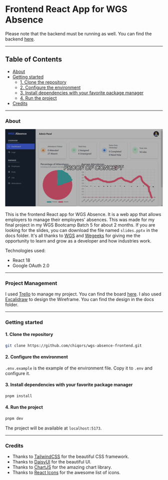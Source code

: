 # Frontend React App for WGS Absence

Please note that the backend must be running as well.
You can find the backend [here](https://github.com/chiqors/wgs-absence-backend).

---

## Table of Contents

- [About](#about)
- [Getting started](#getting-started)
  - [1. Clone the repository](#1-clone-the-repository)
  - [2. Configure the environment](#2-configure-the-environment)
  - [3. Install dependencies with your favorite package manager](#3-install-dependencies-with-your-favorite-package-manager)
  - [4. Run the project](#4-run-the-project)
- [Credits](#credits)

---

### About

![banner](https://raw.githubusercontent.com/chiqors/WGS-Absence-Frontend/master/docs/preview.png)

This is the frontend React app for WGS Absence. It is a web app that allows employers to manage their employees' absences. This was made for my final project in my WGS Bootcamp Batch 5 for about 2 months. If you are looking for the slides, you can download the file named `slides.pptx` in the docs folder. It's all thanks to [WGS](https://www.wgs.co.id) and [Wegeeks](https://wegeeks.co) for giving me the opportunity to learn and grow as a developer and how industries work.

Technologies used:

- React 18
- Google OAuth 2.0

---

### Project Management

I used [Trello](https://trello.com) to manage my project. You can find the board [here](https://trello.com/b/uEGccq5H/bootcamp-batch-5-chiqo). I also used [Excalidraw](https://excalidraw.com) to design the Wireframe. You can find the design in the docs folder.

---

### Getting started

#### 1. Clone the repository

```bash
git clone https://github.com/chiqors/wgs-absence-frontend.git
```

#### 2. Configure the environment

`.env.example` is the example of the environment file. Copy it to `.env` and configure it.

#### 3. Install dependencies with your favorite package manager

```bash
pnpm install
```

#### 4. Run the project

```bash
pnpm dev
```

The project will be available at `localhost:5173`.

---

### Credits

- Thanks to [TailwindCSS](https://tailwindcss.com/) for the beautiful CSS framework.<br>
- Thanks to [DaisyUI](https://daisyui.com/) for the beautiful UI.<br>
- Thanks to [ChartJS](https://www.chartjs.org/) for the amazing chart library.<br>
- Thanks to [React Icons](https://react-icons.github.io/react-icons/) for the awesome list of icons.
